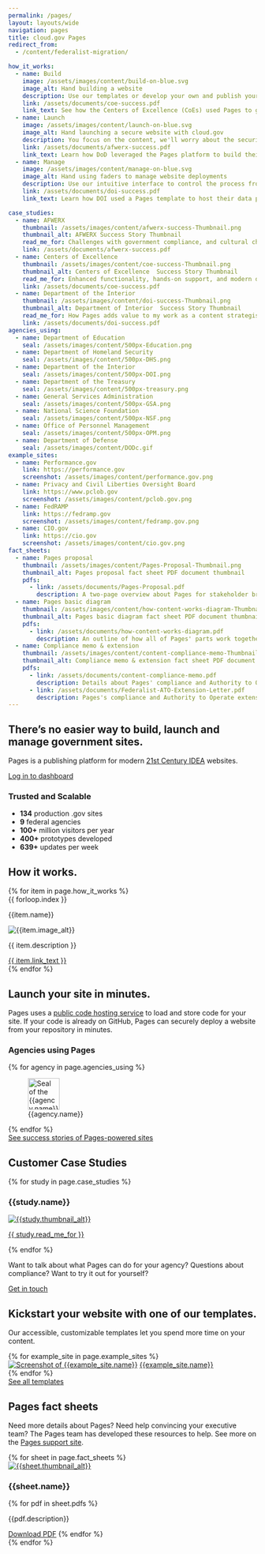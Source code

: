 ```yaml
---
permalink: /pages/
layout: layouts/wide
navigation: pages
title: cloud.gov Pages
redirect_from:
  - /content/federalist-migration/

how_it_works:
  - name: Build
    image: /assets/images/content/build-on-blue.svg
    image_alt: Hand building a website
    description: Use our templates or develop your own and publish your web page right away.
    link: /assets/documents/coe-success.pdf
    link_text: See how the Centers of Excellence (CoEs) used Pages to get new content up quickly
  - name: Launch
    image: /assets/images/content/launch-on-blue.svg
    image_alt: Hand launching a secure website with cloud.gov
    description: You focus on the content, we'll worry about the security, compliance, and deployment.
    link: /assets/documents/afwerx-success.pdf
    link_text: Learn how DoD leveraged the Pages platform to build their own template designs
  - name: Manage
    image: /assets/images/content/manage-on-blue.svg
    image_alt: Hand using faders to manage website deployments
    description: Use our intuitive interface to control the process from start to finish.
    link: /assets/documents/doi-success.pdf
    link_text: Learn how DOI used a Pages template to host their data projects

case_studies:
  - name: AFWERX
    thumbnail: /assets/images/content/afwerx-success-Thumbnail.png
    thumbnail_alt: AFWERX Success Story Thumbnail
    read_me_for: Challenges with government compliance, and cultural challenges switching to Cloud solutions
    link: /assets/documents/afwerx-success.pdf
  - name: Centers of Excellence
    thumbnail: /assets/images/content/coe-success-Thumbnail.png
    thumbnail_alt: Centers of Excellence  Success Story Thumbnail
    read_me_for: Enhanced functionality, hands-on support, and modern design
    link: /assets/documents/coe-success.pdf
  - name: Department of the Interior
    thumbnail: /assets/images/content/doi-success-Thumbnail.png
    thumbnail_alt: Department of Interior  Success Story Thumbnail
    read_me_for: How Pages adds value to my work as a content strategist
    link: /assets/documents/doi-success.pdf
agencies_using:
  - name: Department of Education
    seal: /assets/images/content/500px-Education.png
  - name: Department of Homeland Security
    seal: /assets/images/content/500px-DHS.png
  - name: Department of the Interior
    seal: /assets/images/content/500px-DOI.png
  - name: Department of the Treasury
    seal: /assets/images/content/500px-treasury.png
  - name: General Services Administration
    seal: /assets/images/content/500px-GSA.png
  - name: National Science Foundation
    seal: /assets/images/content/500px-NSF.png
  - name: Office of Personnel Management
    seal: /assets/images/content/500px-OPM.png
  - name: Department of Defense
    seal: /assets/images/content/DODc.gif
example_sites:
  - name: Performance.gov
    link: https://performance.gov
    screenshot: /assets/images/content/performance.gov.png
  - name: Privacy and Civil Liberties Oversight Board
    link: https://www.pclob.gov
    screenshot: /assets/images/content/pclob.gov.png
  - name: FedRAMP
    link: https://fedramp.gov
    screenshot: /assets/images/content/fedramp.gov.png
  - name: CIO.gov
    link: https://cio.gov
    screenshot: /assets/images/content/cio.gov.png
fact_sheets:
  - name: Pages proposal
    thumbnail: /assets/images/content/Pages-Proposal-Thumbnail.png
    thumbnail_alt: Pages proposal fact sheet PDF document thumbnail
    pdfs:
      - link: /assets/documents/Pages-Proposal.pdf
        description: A two-page overview about Pages for stakeholder briefings
  - name: Pages basic diagram
    thumbnail: /assets/images/content/how-content-works-diagram-Thumbnail.png
    thumbnail_alt: Pages basic diagram fact sheet PDF document thumbnail
    pdfs:
      - link: /assets/documents/how-content-works-diagram.pdf
        description: An outline of how all of Pages' parts work together.
  - name: Compliance memo & extension
    thumbnail: /assets/images/content/content-compliance-memo-Thumbnail.jpg
    thumbnail_alt: Compliance memo & extension fact sheet PDF document thumbnail
    pdfs:
      - link: /assets/documents/content-compliance-memo.pdf
        description: Details about Pages' compliance and Authority to Operate.
      - link: /assets/documents/Federalist-ATO-Extension-Letter.pdf
        description: Pages's compliance and Authority to Operate extension.
---
```


<section class="usa-section">
  <div class="grid-container maxw-desktop">
    <div class="grid-row grid-gap">
      <div class="tablet:grid-col-7">
        <h1 class="font-heading-3xl">There’s no easier way to build, launch and manage government sites.</h1>
        <p class="usa-intro">
          Pages is a publishing platform for modern <a href="{{ '/content/pages/documentation/21st-century-idea' | url }}">21st Century IDEA</a> websites.
        </p>
        <p class="padding-bottom-4">
          <a class="usa-button usa-button--big" href="https://pages.cloud.gov">Log in to dashboard</a>
        </p>
      </div>
      <div class="tablet:grid-col-4 tablet:grid-offset-1 usa-prose padding-5">
          <h3>Trusted and Scalable</h3>
          <ul class="margin-left-1">
            <li><b>134</b> production .gov sites</li>
            <li><b>9</b> federal agencies</li>
            <li><b>100+</b> million visitors per year</li>
            <li><b>400+</b> prototypes developed</li>
            <li><b>639+</b> updates per week</li>
          </ul>
      </div>
    </div>
  </div>
</section>

<section class="usa-graphic-list usa-section usa-section--dark">
<div class="grid-container maxw-desktop">
  <a name="How it works"></a>
  <div class="grid-row grid-gap">
    <h2>How it works.</h2>
  </div>
  <div class="grid-row grid-gap-lg">
    {% for item in page.how_it_works %}
      <div class="tablet:grid-col-4 margin-y-4">
        <div class="font-sans-sm text-heavy text-center"><span class="bg-primary display-inline-block padding-1 height-5 width-5 radius-pill">{{ forloop.index }}</span></div>
        <p class="font-sans-lg text-uppercase text-center">
          {{item.name}}
        </p>
        <img class="display-block margin-x-auto" src="{{item.image | url}}" alt="{{item.image_alt}}">
        <div class="padding-x-2">
          <p class="font-sans-xs line-height-sans-3">{{ item.description }}</p>
          <a class="display-block font-sans-3xs line-height-sans-4" href="{{item.link | url }}}}">{{ item.link_text }}</a>
        </div>
      </div>
    {% endfor %}
    </div>
  </div>
</section>

<section class="usa-section margin-y-8">
  <div class="grid-container maxw-desktop usa-prose">
      <h2>Launch your site in minutes.</h2>
      <a name="Customers"></a>
      <p>
        Pages uses a <a href="https://github.com/">public code hosting service</a> to load and store code for your site. If your code is already on GitHub, Pages can securely deploy a website from your repository in minutes.
      </p>
      <h3>Agencies using Pages</h3>
    <div class="grid-row grid-gap margin-bottom-3">
      {% for agency in page.agencies_using %}
      <div class="tablet:grid-col-3 text-center">
        <figure class="margin-0 padding-2">
          <img src="{{agency.seal | url}}" alt="Seal of the {{agency.name}}" height="64" width="64">
          <figcaption>{{agency.name}}</figcaption>
        </figure>
      </div>
      {% endfor %}
    </div>
    <a class="cg-arrow" href="{{ '/pages/success-stories/' | url }}">See success stories of Pages-powered sites</a>
  </div>
</section>

<section class="usa-section margin-y-8">
  <div class="grid-container maxw-desktop">
    <h2>Customer Case Studies</h2>
    <a name="Case Studies"></a>
    <div class="grid-row grid-gap-lg">
      {% for study in page.case_studies %}
      <div class="tablet:grid-col-4 bar-top">
          <h3>{{study.name}}</h3>
          <a class="display-block border-1px border-base-lighter margin-y-2" href="{{study.link | url}}"><img class="display-block" src="{{study.thumbnail | url}}" alt="{{study.thumbnail_alt}}"></a>
          <p>
            <a href="{{study.link | url}}">{{ study.read_me_for }}</a>
          </p>
      </div>
      {% endfor %}
    </div>
  </div>
</section>

<section class="usa-section bg-accent-warm-light">
  <div class="grid-container maxw-desktop">
    <div class="grid-row">
      <div class="tablet:grid-col">
        <p class="usa-intro tablet:grid-col-10">
          Want to talk about what Pages can do for your agency? Questions about compliance? Want to try it out for yourself?
        </p>
        <p><a class="usa-button usa-button--big" href="{{ '/pages/contact/' | url }}">Get in touch</a></p>
      </div>
    </div>
  </div>
</section>

<section class="usa-section margin-y-8">
  <div class="grid-container maxw-desktop usa-prose">
    <div class="grid-row">
      <h2>Kickstart your website with one of our templates.</h2>
      <p>
        Our accessible, customizable templates let you spend more time on your content.
      </p>
    </div>
    <div class="grid-row grid-gap margin-bottom-2">
    {% for example_site in page.example_sites %}
      <div class="tablet:grid-col-6 padding-2 text-center">
        <a class="border border-base-lighter display-block margin-bottom-1" href="{{example_site.link | url }}"><img class="display-block" src="{{example_site.screenshot | url }}" alt="Screenshot of {{example_site.name}}"></a>
        <a href="{{example_site.link | url}}">{{example_site.name}}</a>
      </div>
    {% endfor %}
    </div>
    <div class="grid-row">
      <a class="cg-arrow" href="{{ '/pages/documentation/templates/' | url }}">See all templates</a>
    </div>
  </div>
</section>

<section class="usa-section margin-y-8">
  <div class="grid-container maxw-desktop usa-prose">
    <div class="grid-row">
      <h2>Pages fact sheets</h2>
      <p>
        Need more details about Pages? Need help convincing your executive team? The Pages team has developed these resources to help. See more on the <a href="{{ '/pages/documentation/' | url }}">Pages support site</a>.
      </p>
    </div>
    <div class="grid-row grid-gap">
      {% for sheet in page.fact_sheets %}
      <div class="tablet:grid-col-4 bar-top">
        <div class="padding-2">
          <a href="{{sheet.pdfs[0].link | url }}" class="display-block margin-bottom-2"><img class="border border-base-lighter display-block" src="{{sheet.thumbnail | url }}" alt="{{sheet.thumbnail_alt}}"></a>
          <h3>{{sheet.name}}</h3>
          {% for pdf in sheet.pdfs %}
          <p>
            {{pdf.description}}
          </p>
          <a class="cg-arrow" href="{{pdf.link | url}}">Download PDF</a>
          {% endfor %}
        </div>
      </div>
      {% endfor %}
    </div>
  </div>
</section>


<script>

  if (location.search === "?b") {
    document.querySelector('#main-content > .usa-section:first-child').classList.add('usa-section--dark');
    document.querySelector('#main-content > .usa-section:nth-child(2)').classList.remove('usa-section--dark');
    document.querySelectorAll('.bg-primary.radius-pill').forEach(function(el) {
      el.classList.add('text-white');
    });

    document.querySelectorAll('img[src*="-on-blue.svg"]').forEach(function(el) {
      el.src = el.src.replace(/-on-blue/, '-on-white');
    });


    document.querySelectorAll('#main-content > .usa-section:nth-child(2) a[href]:not(.anchorjs-link)').forEach(function(el) {
      el.classList.add('cg-arrow');
    });
  } else if (location.search === '?c') {
      document.querySelector('#main-content > .usa-section:first-child').classList.add('usa-section--dark');
      document.querySelector('#main-content > .usa-section:nth-child(2)').classList.remove('usa-section--dark');
      document.querySelector('#main-content > .usa-section:nth-child(2)').classList.add('usa-section--light');
      document.querySelectorAll('.bg-primary.radius-pill').forEach(function(el) {
        el.classList.add('text-white');
      });

      document.querySelectorAll('img[src*="-on-blue.svg"]').forEach(function(el) {
        el.src = el.src.replace(/-on-blue/, '-on-white');
      });

      document.querySelectorAll('#main-content > .usa-section:nth-child(2) a[href]:not(.anchorjs-link)').forEach(function(el) {
        el.classList.add('cg-arrow');
      });

  }

</script>
